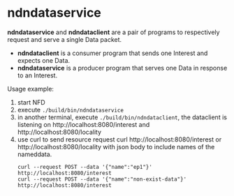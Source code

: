 # ndndataservice

**ndndataservice** and **ndndataclient** are a pair of programs to respectively request and serve a single Data packet.

* **ndndataclient** is a consumer program that sends one Interest and expects one Data.
* **ndndataservice** is a producer program that serves one Data in response to an Interest.

Usage example:

1. start NFD 
2. execute `./build/bin/ndndataservice`
3. in another terminal, execute `./build/bin/ndndataclient`, the dataclient is listening on http://localhost:8080/interest and http://localhost:8080/locality
4. use curl to send resource request curl http://localhost:8080/interest or http://localhost:8080/locality with json body to include names of the nameddata.
    ```
    curl --request POST --data '{"name":"ep1"}' http://localhost:8080/interest
    curl --request POST --data '{"name":"non-exist-data"}' http://localhost:8080/interest
    ```